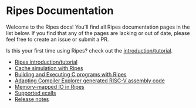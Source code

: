 # Ripes Documentation

Welcome to the Ripes docs! You'll find all Ripes documentation pages in the list below. If you find that any of the pages are lacking or out of date, please feel free to create an issue or submit a PR.

Is this your first time using Ripes? check out the [introduction/tutorial](introduction.md).

- [Ripes introduction/tutorial](introduction.md)
- [Cache simulation with Ripes](cache.md)
- [Building and Executing C programs with Ripes](c_programming.md)
- [Adapting Compiler Explorer generated RISC-V assembly code](compiler_explorer.md)
- [Memory-mapped IO in Ripes](mmio.md)
- [Supported ecalls](ecalls.md)
- [Release notes](release_notes.md)
